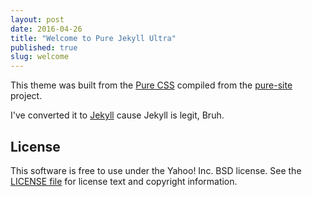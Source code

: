 ```yaml
---
layout: post
date: 2016-04-26
title: "Welcome to Pure Jekyll Ultra"
published: true
slug: welcome
---
```

This theme was built from the [Pure CSS][pure] compiled from the [pure-site][] project.

I've converted it to [Jekyll] cause Jekyll is legit, Bruh.

[pure]: http://purecss.io/
[pure-site]: https://github.com/yahoo/pure-site
[Jekyll]: http://jekyllrb.com/


License
-------

This software is free to use under the Yahoo! Inc. BSD license.
See the [LICENSE file][] for license text and copyright information.

[LICENSE file]: https://github.com/yahoo/pure-site/blob/master/LICENSE.md